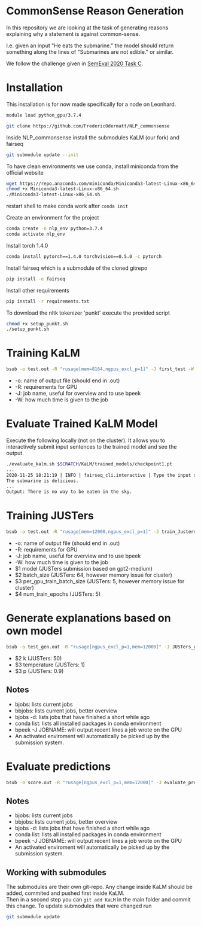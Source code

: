 # CommonSense Reason Generation

In this repository we are looking at the task of generating reasons explaining why a statement is against common-sense.

I.e. given an input "He eats the submarine." the model should return something along the lines of "Submarines are not edible." or similar.

We follow the challenge given in [SemEval 2020 Task C](https://competitions.codalab.org/competitions/21080#learn_the_details).

# Installation

This installation is for now made specifically for a node on Leonhard.
```bash
module load python_gpu/3.7.4
```

```bash
git clone https://github.com/FredericOdermatt/NLP_commonsense
```

Inside NLP_commonsense install the submodules KaLM (our fork) and fairseq
```bash
git submodule update --init
```

To have clean environments we use conda, install miniconda from the official website
```bash
wget https://repo.anaconda.com/miniconda/Miniconda3-latest-Linux-x86_64.sh
chmod +x Miniconda3-latest-Linux-x86_64.sh
./Miniconda3-latest-Linux-x86_64.sh
```

restart shell to make conda work after  `conda init`

Create an environment for the project
```bash
conda create -n nlp_env python=3.7.4
conda activate nlp_env
```
Install torch 1.4.0
```bash
conda install pytorch==1.4.0 torchvision==0.5.0 -c pytorch
```
Install fairseq which is a submodule of the cloned gitrepo
```bash
pip install -e fairseq
```

Install other requirements
```bash
pip install -r requirements.txt
```


To download the nltk tokenizer 'punkt' execute the provided script
```bash
chmod +x setup_punkt.sh
./setup_punkt.sh
```

# Training KaLM
```bash
bsub -o test.out -R "rusage[mem=8164,ngpus_excl_p=1]" -J first_test -W 4:00 <<< "NLP_commonsense/train_kalm.sh"
```

* -o: name of output file (should end in .out)
* -R: requirements for GPU
* -J: job name, useful for overview and to use bpeek
* -W: how much time is given to the job

# Evaluate Trained KaLM Model

Execute the following locally (not on the cluster). It allows you to interactively submit input sentences to the trained model and see the output.
```bash
./evaluate_kalm.sh $SCRATCH/KaLM/trained_models/checkpoint1.pt
...
2020-11-25 18:21:19 | INFO | fairseq_cli.interactive | Type the input sentence and press return:
The submarine is delicious.
...
Output: There is no way to be eaten in the sky.
```
# Training JUSTers
```bash
bsub -o test.out -R "rusage[mem=12000,ngpus_excl_p=1]" -J train_Justers -W 4:00 ./train.sh gpt2-medium 16 5 5
```

* -o: name of output file (should end in .out)
* -R: requirements for GPU
* -J: job name, useful for overview and to use bpeek
* -W: how much time is given to the job
* $1 model (JUSTers submission based on gpt2-medium)
* $2 batch_size (JUSTers: 64, however memory issue for cluster) 
* $3 per_gpu_train_batch_size (JUSTers: 5, however memory issue for cluster)
* $4 num_train_epochs (JUSTers: 5)

# Generate explanations based on own model

```bash
bsub -o test_gen.out -R "rusage[ngpus_excl_p=1,mem=12000]" -J JUSTers_generate -W 4:00 ./generate.sh gpt2-medium 5 1 0.9
```
* $2 k (JUSTers: 50)
* $3 temperature (JUSTers: 1) 
* $3 p (JUSTers: 0.9)


## Notes

* bjobs: lists current jobs
* bbjobs: lists current jobs, better overview
* bjobs -d: lists jobs that have finished a short while ago
* conda list: lists all installed packages in conda environment
* bpeek -J JOBNAME: will output recent lines a job wrote on the GPU
* An activated enviroment will automatically be picked up by the submission system.

# Evaluate predictions

```bash
bsub -o score.out -R "rusage[ngpus_excl_p=1,mem=12000]" -J evaluate_predictions -W 4:00 ./evaluate.sh 
```


## Notes

* bjobs: lists current jobs
* bbjobs: lists current jobs, better overview
* bjobs -d: lists jobs that have finished a short while ago
* conda list: lists all installed packages in conda environment
* bpeek -J JOBNAME: will output recent lines a job wrote on the GPU
* An activated enviroment will automatically be picked up by the submission system.


## Working with submodules

The submodules are their own git-repo. Any change inside KaLM should be added, commited and pushed first inside KaLM. \
Then in a second step you can `git add KaLM` in the main folder and commit this change. To update submodules that were changed run
```bash
git submodule update
```
